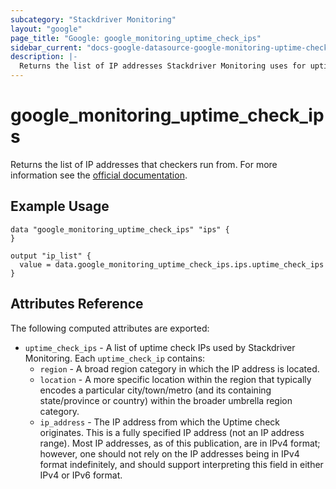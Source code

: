 ```yaml
---
subcategory: "Stackdriver Monitoring"
layout: "google"
page_title: "Google: google_monitoring_uptime_check_ips"
sidebar_current: "docs-google-datasource-google-monitoring-uptime-check-ips"
description: |-
  Returns the list of IP addresses Stackdriver Monitoring uses for uptime checking.
---
```


# google\_monitoring\_uptime\_check\_ips

Returns the list of IP addresses that checkers run from. For more information see
the [official documentation](https://cloud.google.com/monitoring/uptime-checks#get-ips).

## Example Usage

```hcl
data "google_monitoring_uptime_check_ips" "ips" {
}

output "ip_list" {
  value = data.google_monitoring_uptime_check_ips.ips.uptime_check_ips
}
```

## Attributes Reference

The following computed attributes are exported:

* `uptime_check_ips` - A list of uptime check IPs used by Stackdriver Monitoring. Each `uptime_check_ip` contains:
  * `region` - A broad region category in which the IP address is located.
  * `location` - A more specific location within the region that typically encodes a particular city/town/metro
  (and its containing state/province or country) within the broader umbrella region category.
  * `ip_address` - The IP address from which the Uptime check originates. This is a fully specified IP address
  (not an IP address range). Most IP addresses, as of this publication, are in IPv4 format; however, one should not
  rely on the IP addresses being in IPv4 format indefinitely, and should support interpreting this field in either
  IPv4 or IPv6 format.
  

